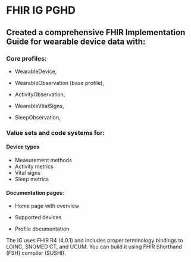 # FHIR IG PGHD

## Created a comprehensive FHIR Implementation Guide for wearable device data with:

### Core profiles:

* WearableDevice,
  
* WearableObservation (base profile),

* ActivityObservation,

* WearableVitalSigns,

* SleepObservation,

### Value sets and code systems for:

#### Device types
  * Measurement methods
  * Activity metrics
  * Vital signs
  * Sleep metrics

#### Documentation pages:

  * Home page with overview
  
  * Supported devices
 
  * Profile documentation


The IG uses FHIR R4 (4.0.1) and includes proper terminology bindings to LOINC, SNOMED CT, and UCUM. 
You can build it using FHIR Shorthand (FSH) compiler (SUSHI).

